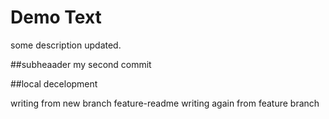 # Demo Text

some description updated.

##subheaader
my second commit

##local decelopment

writing from new branch feature-readme
writing again from feature branch
